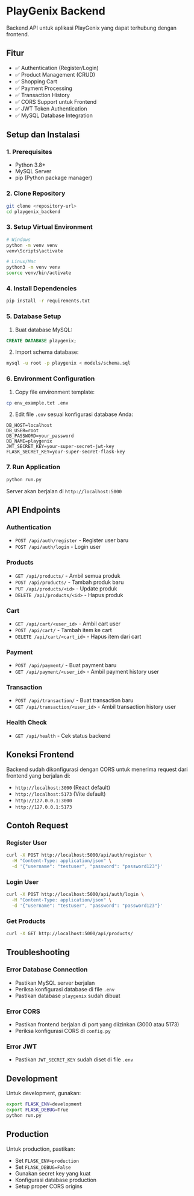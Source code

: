 # PlayGenix Backend

Backend API untuk aplikasi PlayGenix yang dapat terhubung dengan frontend.

## Fitur

- ✅ Authentication (Register/Login)
- ✅ Product Management (CRUD)
- ✅ Shopping Cart
- ✅ Payment Processing
- ✅ Transaction History
- ✅ CORS Support untuk Frontend
- ✅ JWT Token Authentication
- ✅ MySQL Database Integration

## Setup dan Instalasi

### 1. Prerequisites

- Python 3.8+
- MySQL Server
- pip (Python package manager)

### 2. Clone Repository

```bash
git clone <repository-url>
cd playgenix_backend
```

### 3. Setup Virtual Environment

```bash
# Windows
python -m venv venv
venv\Scripts\activate

# Linux/Mac
python3 -m venv venv
source venv/bin/activate
```

### 4. Install Dependencies

```bash
pip install -r requirements.txt
```

### 5. Database Setup

1. Buat database MySQL:
```sql
CREATE DATABASE playgenix;
```

2. Import schema database:
```bash
mysql -u root -p playgenix < models/schema.sql
```

### 6. Environment Configuration

1. Copy file environment template:
```bash
cp env_example.txt .env
```

2. Edit file `.env` sesuai konfigurasi database Anda:
```env
DB_HOST=localhost
DB_USER=root
DB_PASSWORD=your_password
DB_NAME=playgenix
JWT_SECRET_KEY=your-super-secret-jwt-key
FLASK_SECRET_KEY=your-super-secret-flask-key
```

### 7. Run Application

```bash
python run.py
```

Server akan berjalan di `http://localhost:5000`

## API Endpoints

### Authentication
- `POST /api/auth/register` - Register user baru
- `POST /api/auth/login` - Login user

### Products
- `GET /api/products/` - Ambil semua produk
- `POST /api/products/` - Tambah produk baru
- `PUT /api/products/<id>` - Update produk
- `DELETE /api/products/<id>` - Hapus produk

### Cart
- `GET /api/cart/<user_id>` - Ambil cart user
- `POST /api/cart/` - Tambah item ke cart
- `DELETE /api/cart/<cart_id>` - Hapus item dari cart

### Payment
- `POST /api/payment/` - Buat payment baru
- `GET /api/payment/<user_id>` - Ambil payment history user

### Transaction
- `POST /api/transaction/` - Buat transaction baru
- `GET /api/transaction/<user_id>` - Ambil transaction history user

### Health Check
- `GET /api/health` - Cek status backend

## Koneksi Frontend

Backend sudah dikonfigurasi dengan CORS untuk menerima request dari frontend yang berjalan di:
- `http://localhost:3000` (React default)
- `http://localhost:5173` (Vite default)
- `http://127.0.0.1:3000`
- `http://127.0.0.1:5173`

## Contoh Request

### Register User
```bash
curl -X POST http://localhost:5000/api/auth/register \
  -H "Content-Type: application/json" \
  -d '{"username": "testuser", "password": "password123"}'
```

### Login User
```bash
curl -X POST http://localhost:5000/api/auth/login \
  -H "Content-Type: application/json" \
  -d '{"username": "testuser", "password": "password123"}'
```

### Get Products
```bash
curl -X GET http://localhost:5000/api/products/
```

## Troubleshooting

### Error Database Connection
- Pastikan MySQL server berjalan
- Periksa konfigurasi database di file `.env`
- Pastikan database `playgenix` sudah dibuat

### Error CORS
- Pastikan frontend berjalan di port yang diizinkan (3000 atau 5173)
- Periksa konfigurasi CORS di `config.py`

### Error JWT
- Pastikan `JWT_SECRET_KEY` sudah diset di file `.env`

## Development

Untuk development, gunakan:
```bash
export FLASK_ENV=development
export FLASK_DEBUG=True
python run.py
```

## Production

Untuk production, pastikan:
- Set `FLASK_ENV=production`
- Set `FLASK_DEBUG=False`
- Gunakan secret key yang kuat
- Konfigurasi database production
- Setup proper CORS origins
